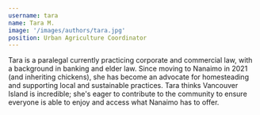 ```yaml
---
username: tara
name: Tara M.
image: '/images/authors/tara.jpg'
position: Urban Agriculture Coordinator
---
```


Tara is a paralegal currently practicing corporate and commercial law, with a background in banking and elder law. 
Since moving to Nanaimo in 2021 (and inheriting chickens), she has become an advocate for homesteading and supporting local and sustainable practices. 
Tara thinks Vancouver Island is incredible; she's eager to contribute to the community to ensure everyone is able to enjoy and access what Nanaimo has to offer.
